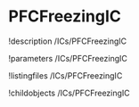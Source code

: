 <!-- MOOSE Documentation Stub: Remove this when content is added. -->

# PFCFreezingIC
!description /ICs/PFCFreezingIC

!parameters /ICs/PFCFreezingIC

!listingfiles /ICs/PFCFreezingIC

!childobjects /ICs/PFCFreezingIC
